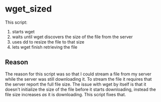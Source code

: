 wget_sized
==========

This script:

1. starts wget
2. waits until wget discovers the size of the file from the server
3. uses dd to resize the file to that size
4. lets wget finish retrieving the file

Reason
------

The reason for this script was so that I could stream a file from my server while the server was still downloading it.   To stream the file it requires that the server report the full file size.  The issue with wget by itself is that it doesn't initialize the size of the file before it starts downloading, instead the file size increases _as_ it is downloading.  This script fixes that.